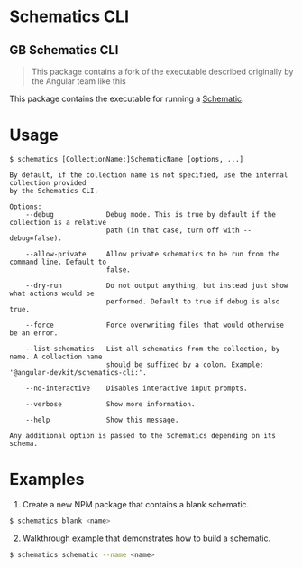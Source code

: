 # Schematics CLI

## GB Schematics CLI

> This package contains a fork of the executable described originally by the Angular team like this

This package contains the executable for running a [Schematic](/packages/angular_devkit/schematics/README.md).

# Usage

```
$ schematics [CollectionName:]SchematicName [options, ...]

By default, if the collection name is not specified, use the internal collection provided
by the Schematics CLI.

Options:
    --debug             Debug mode. This is true by default if the collection is a relative
                        path (in that case, turn off with --debug=false).

    --allow-private     Allow private schematics to be run from the command line. Default to
                        false.

    --dry-run           Do not output anything, but instead just show what actions would be
                        performed. Default to true if debug is also true.

    --force             Force overwriting files that would otherwise be an error.

    --list-schematics   List all schematics from the collection, by name. A collection name
                        should be suffixed by a colon. Example: '@angular-devkit/schematics-cli:'.

    --no-interactive    Disables interactive input prompts.

    --verbose           Show more information.

    --help              Show this message.

Any additional option is passed to the Schematics depending on its schema.
```

# Examples

1. Create a new NPM package that contains a blank schematic.

```sh
$ schematics blank <name>
```

2. Walkthrough example that demonstrates how to build a schematic.

```sh
$ schematics schematic --name <name>
```
